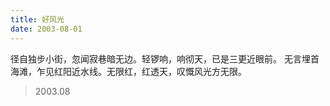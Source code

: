 ```yaml
---
title: 好风光
date: 2003-08-01
---
```


径自独步小街，忽闻寂巷暗无边。轻锣响，响彻天，已是三更近眼前。<!--more-->
无言埋首海滩，乍见红阳近水线。无限红，红透天，叹慨风光方无限。

> 2003.08
